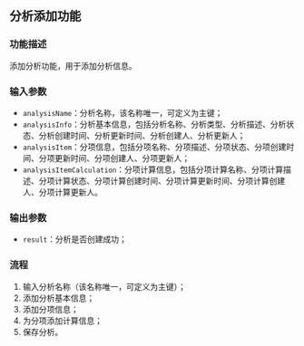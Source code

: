 ## 分析添加功能

### 功能描述
添加分析功能，用于添加分析信息。

### 输入参数

- `analysisName`：分析名称，该名称唯一，可定义为主键；
- `analysisInfo`：分析基本信息，包括分析名称、分析类型、分析描述、分析状态、分析创建时间、分析更新时间、分析创建人、分析更新人；
- `analysisItem`：分项信息，包括分项名称、分项描述、分项状态、分项创建时间、分项更新时间、分项创建人、分项更新人；
- `analysisItemCalculation`：分项计算信息，包括分项计算名称、分项计算描述、分项计算状态、分项计算创建时间、分项计算更新时间、分项计算创建人、分项计算更新人。


### 输出参数

- `result`：分析是否创建成功；

### 流程

1. 输入分析名称（该名称唯一，可定义为主键）；
2. 添加分析基本信息；
3. 添加分项信息；
4. 为分项添加计算信息；
5. 保存分析。
